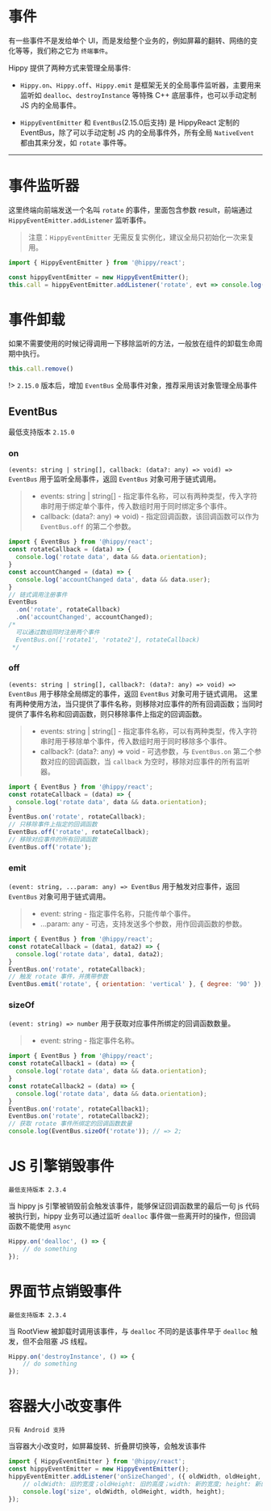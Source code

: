 # 事件

有一些事件不是发给单个 UI，而是发给整个业务的，例如屏幕的翻转、网络的变化等等，我们称之它为 `终端事件`。

Hippy 提供了两种方式来管理全局事件:

+ `Hippy.on`、`Hippy.off`、`Hippy.emit` 是框架无关的全局事件监听器，主要用来监听如 `dealloc`、`destroyInstance` 等特殊 C++ 底层事件，也可以手动定制 JS 内的全局事件。

+ `HippyEventEmitter` 和 `EventBus`(2.15.0后支持) 是 HippyReact 定制的 EventBus，除了可以手动定制 JS 内的全局事件外，所有全局 `NativeEvent` 都由其来分发，如 `rotate` 事件等。

---

# 事件监听器

这里终端向前端发送一个名叫 `rotate` 的事件，里面包含参数 result，前端通过 `HippyEventEmitter.addListener` 监听事件。

> 注意：`HippyEventEmitter` 无需反复实例化，建议全局只初始化一次来复用。

```jsx
import { HippyEventEmitter } from '@hippy/react';

const hippyEventEmitter = new HippyEventEmitter();
this.call = hippyEventEmitter.addListener('rotate', evt => console.log(evt.result));
```

# 事件卸载

如果不需要使用的时候记得调用一下移除监听的方法，一般放在组件的卸载生命周期中执行。

```jsx
this.call.remove()
```

!> `2.15.0` 版本后，增加 `EventBus` 全局事件对象，推荐采用该对象管理全局事件

## EventBus

最低支持版本 `2.15.0`

### on

`(events: string | string[], callback: (data?: any) => void) => EventBus` 用于监听全局事件，返回 `EventBus` 对象可用于链式调用。

> + events: string | string[] - 指定事件名称，可以有两种类型，传入字符串时用于绑定单个事件，传入数组时用于同时绑定多个事件。
> + callback: (data?: any) => void) - 指定回调函数，该回调函数可以作为 `EventBus.off` 的第二个参数。

```js
import { EventBus } from '@hippy/react';
const rotateCallback = (data) => {
  console.log('rotate data', data && data.orientation);
}
const accountChanged = (data) => {
  console.log('accountChanged data', data && data.user);
}
// 链式调用注册事件
EventBus
  .on('rotate', rotateCallback)
  .on('accountChanged', accountChanged);
/*
  可以通过数组同时注册两个事件
  EventBus.on(['rotate1', 'rotate2'], rotateCallback)
 */
```

### off

`(events: string | string[], callback?: (data?: any) => void) => EventBus` 用于移除全局绑定的事件，返回 `EventBus` 对象可用于链式调用。
这里有两种使用方法，当只提供了事件名称，则移除对应事件的所有回调函数；当同时提供了事件名称和回调函数，则只移除事件上指定的回调函数。

> + events: string | string[] - 指定事件名称，可以有两种类型，传入字符串时用于移除单个事件，传入数组时用于同时移除多个事件。
> + callback?: (data?: any) => void - 可选参数，与 `EventBus.on` 第二个参数对应的回调函数，当 `callback` 为空时，移除对应事件的所有监听器。

```js
import { EventBus } from '@hippy/react';
const rotateCallback = (data) => {
  console.log('rotate data', data && data.orientation);
}
EventBus.on('rotate', rotateCallback);
// 只移除事件上指定的回调函数
EventBus.off('rotate', rotateCallback);
// 移除对应事件的所有回调函数
EventBus.off('rotate');
```

### emit

`(event: string, ...param: any) => EventBus` 用于触发对应事件，返回 `EventBus` 对象可用于链式调用。

> + event: string - 指定事件名称，只能传单个事件。
> + ...param: any - 可选，支持发送多个参数，用作回调函数的参数。


```js
import { EventBus } from '@hippy/react';
const rotateCallback = (data1, data2) => {
  console.log('rotate data', data1, data2);
}
EventBus.on('rotate', rotateCallback);
// 触发 rotate 事件，并携带参数
EventBus.emit('rotate', { orientation: 'vertical' }, { degree: '90' });
```

### sizeOf

`(event: string) => number` 用于获取对应事件所绑定的回调函数数量。

> + event: string - 指定事件名称。

```js
import { EventBus } from '@hippy/react';
const rotateCallback1 = (data) => {
  console.log('rotate data', data && data.orientation);
}
const rotateCallback2 = (data) => {
  console.log('rotate data', data && data.orientation);
}
EventBus.on('rotate', rotateCallback1);
EventBus.on('rotate', rotateCallback2);
// 获取 rotate 事件所绑定的回调函数数量
console.log(EventBus.sizeOf('rotate')); // => 2;
```

# JS 引擎销毁事件

`最低支持版本 2.3.4`

当 hippy js 引擎被销毁前会触发该事件，能够保证回调函数里的最后一句 js 代码被执行到，hippy 业务可以通过监听 `dealloc` 事件做一些离开时的操作，但回调函数不能使用 `async`

```jsx
Hippy.on('dealloc', () => {
    // do something
});
```

# 界面节点销毁事件 

`最低支持版本 2.3.4`

当 RootView 被卸载时调用该事件，与 `dealloc` 不同的是该事件早于 `dealloc` 触发，但不会阻塞 JS 线程。

```jsx
Hippy.on('destroyInstance', () => {
    // do something
});
```

# 容器大小改变事件

`只有 Android 支持`

当容器大小改变时，如屏幕旋转、折叠屏切换等，会触发该事件

```jsx
import { HippyEventEmitter } from '@hippy/react';
const hippyEventEmitter = new HippyEventEmitter();
hippyEventEmitter.addListener('onSizeChanged', ({ oldWidth, oldHeight, width, height }) => {
    // oldWidth: 旧的宽度；oldHeight: 旧的高度；width: 新的宽度; height: 新的高度
    console.log('size', oldWidth, oldHeight, width, height);
});
```
